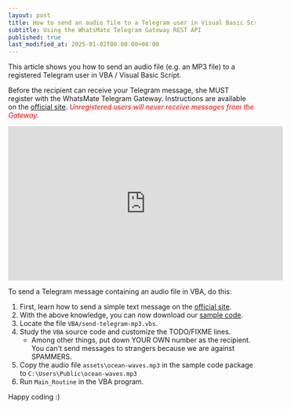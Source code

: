 ```yaml
---
layout: post
title: How to send an audio file to a Telegram user in Visual Basic Script / VBA
subtitle: Using the WhatsMate Telegram Gateway REST API
published: true
last_modified_at: 2025-01-02T00:00:00+08:00
---
```



This article shows you how to send an audio file (e.g. an MP3 file) to a registered Telegram user in VBA / Visual Basic Script.

Before the recipient can receive your Telegram message, she MUST register with the WhatsMate Telegram Gateway. Instructions are available on the [official site](https://www.whatsmate.net/telegram-gateway-api.html). <span style="color:red">*Unregistered users will never receive messages from the Gateway.*</span>


<iframe width="560" height="315" src="https://www.youtube.com/embed/stckNJudyGI?rel=0&cc_load_policy=1" frameborder="0" allowfullscreen></iframe>


To send a Telegram message containing an audio file in VBA, do this:

1. First, learn how to send a simple text message on the [official site](https://www.whatsmate.net/telegram-gateway-api.html).
2. With the above knowledge, you can now download our [sample code](https://github.com/whatsmate/telegram-demos/archive/master.zip).
3. Locate the file `VBA/send-telegram-mp3.vbs`.  <script src="https://gist.github.com/whatsmate/5581f3ceff078cbb66ff3fa31a06895e.js"></script>
4. Study the `VBA` source code and customize the TODO/FIXME lines.
   * Among other things, put down YOUR OWN number as the recipient. You can't send messages to strangers because we are against SPAMMERS.
5. Copy the audio file `assets\ocean-waves.mp3` in the sample code package to `C:\Users\Public\ocean-waves.mp3`
6. Run `Main_Routine` in the VBA program.


Happy coding :) 


<br>
<script async src="//pagead2.googlesyndication.com/pagead/js/adsbygoogle.js"></script>
<ins class="adsbygoogle"
     style="display:inline-block;width:728px;height:90px"
     data-ad-client="ca-pub-7383487179928477"
     data-ad-slot="6959057004"></ins>
<script>
(adsbygoogle = window.adsbygoogle || []).push({});
</script>
<br>

